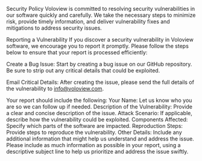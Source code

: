 Security Policy
Voloview is committed to resolving security vulnerabilities in our software quickly and carefully. We take the necessary steps to minimize risk, provide timely information, and deliver vulnerability fixes and mitigations to address security issues.

Reporting a Vulnerability
If you discover a security vulnerability in Voloview software, we encourage you to report it promptly. Please follow the steps below to ensure that your report is processed efficiently:

Create a Bug Issue: Start by creating a bug issue on our GitHub repository. Be sure to strip out any critical details that could be exploited.

Email Critical Details: After creating the issue, please send the full details of the vulnerability to info@voloview.com.

Your report should include the following:
Your Name: Let us know who you are so we can follow up if needed.
Description of the Vulnerability: Provide a clear and concise description of the issue.
Attack Scenario: If applicable, describe how the vulnerability could be exploited.
Components Affected: Specify which parts of the software are impacted.
Reproduction Steps: Provide steps to reproduce the vulnerability.
Other Details: Include any additional information that might help us understand and address the issue.
Please include as much information as possible in your report, using a descriptive subject line to help us prioritize and address the issue swiftly.
